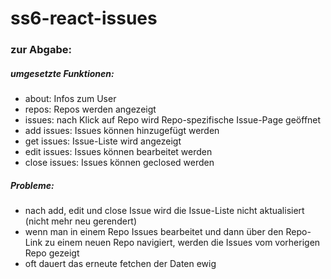# ss6-react-issues

### zur Abgabe:

##### umgesetzte Funktionen:
  + about: Infos zum User
  + repos: Repos werden angezeigt
  + issues: nach Klick auf Repo wird Repo-spezifische Issue-Page geöffnet
  + add issues: Issues können hinzugefügt werden
  + get issues: Issue-Liste wird angezeigt
  + edit issues: Issues können bearbeitet werden
  + close issues: Issues können geclosed werden

##### Probleme:
  + nach add, edit und close Issue wird die Issue-Liste nicht aktualisiert (nicht mehr neu gerendert)
  + wenn man in einem Repo Issues bearbeitet und dann über den Repo-Link zu einem neuen Repo navigiert, werden die Issues vom vorherigen Repo gezeigt
  + oft dauert das erneute fetchen der Daten ewig

